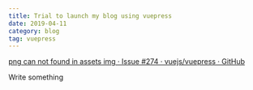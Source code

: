 ```yaml
---
title: Trial to launch my blog using vuepress
date: 2019-04-11
category: blog
tag: vuepress
---
```


[png can not found in assets img · Issue #274 · vuejs/vuepress · GitHub](https://github.com/vuejs/vuepress/issues/274)

Write something
